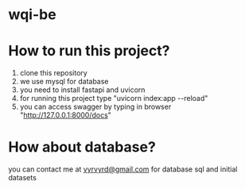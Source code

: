 # wqi-be

# How to run this project?

1. clone this repository
2. we use mysql for database
3. you need to install fastapi and uvicorn
4. for running this project type "uvicorn index:app --reload"
5. you can access swagger by typing in browser "http://127.0.0.1:8000/docs"

# How about database?

you can contact me at vyrvyrd@gmail.com for database sql and initial datasets
